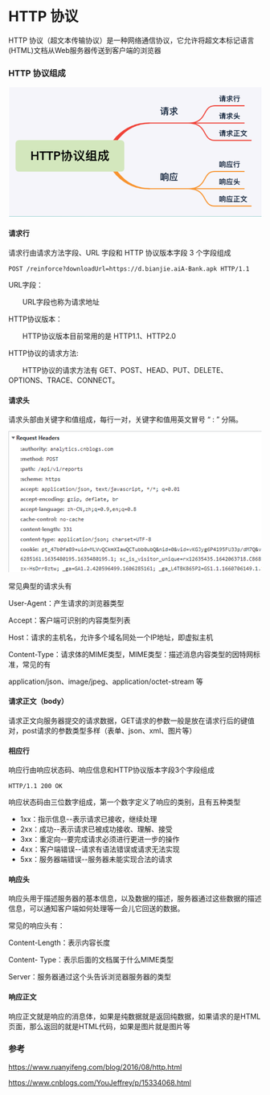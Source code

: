 # HTTP 协议

HTTP 协议（超文本传输协议）是一种网络通信协议，它允许将超文本标记语言(HTML)文档从Web服务器传送到客户端的浏览器

### HTTP 协议组成

<img src="./http协议.assets/image-20230203104250412.png" alt="image-20230203104250412" style="zoom:80%;" />

#### 请求行

请求行由请求方法字段、URL 字段和 HTTP 协议版本字段 3 个字段组成

```
POST /reinforce?downloadUrl=https://d.bianjie.aiA-Bank.apk HTTP/1.1
```

URL字段：

　　URL字段也称为请求地址

HTTP协议版本：

　　HTTP协议版本目前常用的是 HTTP1.1、HTTP2.0

HTTP协议的请求方法:

　　HTTP协议的请求方法有 GET、POST、HEAD、PUT、DELETE、OPTIONS、TRACE、CONNECT。

#### 请求头

请求头部由关键字和值组成，每行一对，关键字和值用英文冒号 “ : ” 分隔。

![image-20230203104632697](./http协议.assets/image-20230203104632697.png)

常见典型的请求头有

User-Agent：产生请求的浏览器类型

Accept：客户端可识别的内容类型列表

Host：请求的主机名，允许多个域名同处一个IP地址，即虚拟主机

Content-Type：请求体的MIME类型，MIME类型：描述消息内容类型的因特网标准，常见的有

application/json、image/jpeg、application/octet-stream 等

#### 请求正文（body）

请求正文向服务器提交的请求数据，GET请求的参数一般是放在请求行后的键值对，post请求的参数类型多样（表单、json、xml、图片等）

#### 相应行

响应行由响应状态码、响应信息和HTTP协议版本字段3个字段组成

```
HTTP/1.1 200 OK
```

响应状态码由三位数字组成，第一个数字定义了响应的类别，且有五种类型

- 1xx：指示信息--表示请求已接收，继续处理
- 2xx：成功--表示请求已被成功接收、理解、接受
- 3xx：重定向--要完成请求必须进行更进一步的操作
- 4xx：客户端错误--请求有语法错误或请求无法实现
- 5xx：服务器端错误--服务器未能实现合法的请求

#### 响应头

响应头用于描述服务器的基本信息，以及数据的描述，服务器通过这些数据的描述信息，可以通知客户端如何处理等一会儿它回送的数据。

常见的响应头有：

Content-Length：表示内容长度

Content- Type：表示后面的文档属于什么MIME类型

Server：服务器通过这个头告诉浏览器服务器的类型

#### 响应正文

响应正文就是响应的消息体，如果是纯数据就是返回纯数据，如果请求的是HTML页面，那么返回的就是HTML代码，如果是图片就是图片等

### 参考

https://www.ruanyifeng.com/blog/2016/08/http.html

https://www.cnblogs.com/YouJeffrey/p/15334068.html
